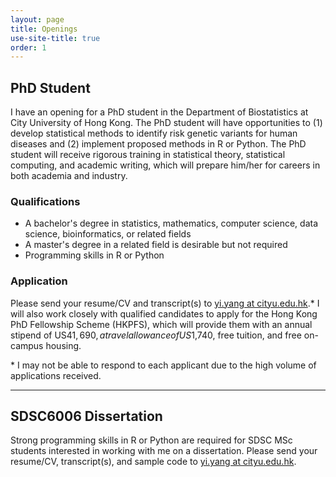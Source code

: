 ```yaml
---
layout: page
title: Openings
use-site-title: true
order: 1
---
```


## PhD Student

I have an opening for a PhD student in the Department of Biostatistics at City University of Hong Kong. The PhD student will have opportunities to (1) develop statistical methods to identify risk genetic variants for human diseases and (2) implement proposed methods in R or Python. The PhD student will receive rigorous training in statistical theory, statistical computing, and academic writing, which will prepare him/her for careers in both academia and industry.

### Qualifications
- A bachelor's degree in statistics, mathematics, computer science, data science, bioinformatics, or related fields
- A master's degree in a related field is desirable but not required
- Programming skills in R or Python

### Application

Please send your resume/CV and transcript(s) to [yi.yang at cityu.edu.hk](mailto:yi.yang@cityu.edu.hk).* I will also work closely with qualified candidates to apply for the Hong Kong PhD Fellowship Scheme (HKPFS), which will provide them with an annual stipend of US$41,690, a travel allowance of US$1,740, free tuition, and free on-campus housing. 

\* I may not be able to respond to each applicant due to the high volume of applications received.

---

## SDSC6006 Dissertation

Strong programming skills in R or Python are required for SDSC MSc students interested in working with me on a dissertation. Please send your resume/CV, transcript(s), and sample code to [yi.yang at cityu.edu.hk](mailto:yi.yang@cityu.edu.hk).
